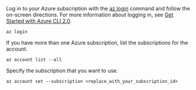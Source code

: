Log in to your Azure subscription with the [az login](/cli/azure/#login) command and follow the on-screen directions. For more information about logging in, see [Get Started with Azure CLI 2.0](/cli/azure/get-started-with-azure-cli).

```azurecli
az login
```

If you have more than one Azure subscription, list the subscriptions for the account.

```azurecli
az account list --all
```

Specify the subscription that you want to use.

```azurecli
az account set --subscription <replace_with_your_subscription_id>
```